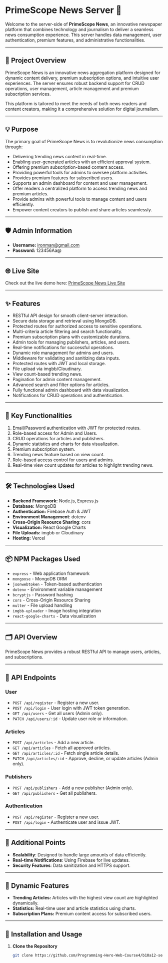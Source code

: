 # PrimeScope News Server 🚀

Welcome to the server-side of **PrimeScope News**, an innovative newspaper platform that combines technology and journalism to deliver a seamless news consumption experience. This server handles data management, user authentication, premium features, and administrative functionalities.

---

## 📝 **Project Overview**
PrimeScope News is an innovative news aggregation platform designed for dynamic content delivery, premium subscription options, and intuitive user experiences. The server ensures robust backend support for CRUD operations, user management, article management and premium subscription services. 

This platform is tailored to meet the needs of both news readers and content creators, making it a comprehensive solution for digital journalism.

---

## 💡 **Purpose**
The primary goal of PrimeScope News is to revolutionize news consumption through:
- Delivering trending news content in real-time.
- Enabling user-generated articles with an efficient approval system.
- Offering premium subscription-based content access.
- Providing powerful tools for admins to oversee platform activities.
- Provides premium features for subscribed users.
- Supports an admin dashboard for content and user management.
- Offer readers a centralized platform to access trending news and premium articles.
- Provide admins with powerful tools to manage content and users efficiently.
- Empower content creators to publish and share articles seamlessly.

---

## 🛡️ **Admin Information**
- **Username:** ironman@gmail.com  
- **Password:** 123456Aa@ 

---

## 🌐 **Live Site**
Check out the live demo here: [PrimeScope News Live Site](https://b10-assignment-12.web.app/)

---

## ✨ **Features**
- RESTful API design for smooth client-server interaction.
- Secure data storage and retrieval using MongoDB.
- Protected routes for authorized access to sensitive operations.
- Multi-criteria article filtering and search functionality.
- Premium subscription plans with customizable durations.
- Admin tools for managing publishers, articles, and users.
- Real-time notifications for successful operations.
- Dynamic role management for admins and users.
- Middleware for validating and sanitizing data inputs.
- Protected routes with JWT and local storage.
- File upload via imgbb/Cloudinary.
- View count-based trending news.
- Pagination for admin content management.
- Advanced search and filter options for articles.
- Fully functional admin dashboard with data visualization.
- Notifications for CRUD operations and authentication.

---

## 🔑 **Key Functionalities**
1. Email/Password authentication with JWT for protected routes.
2. Role-based access for Admin and Users.
3. CRUD operations for articles and publishers.
4. Dynamic statistics and charts for data visualization.
5. Premium subscription system.
6. Trending news feature based on view count.
7. Role-based access control for users and admins.
8. Real-time view count updates for articles to highlight trending news.

---

## 🛠️ **Technologies Used**
- **Backend Framework:** Node.js, Express.js
- **Database:** MongoDB
- **Authentication:** Firebase Auth & JWT
- **Environment Management**: dotenv
- **Cross-Origin Resource Sharing**: cors
- **Visualization:** React Google Charts  
- **File Uploads:** imgbb or Cloudinary  
- **Hosting:** Vercel

---

## 📦 **NPM Packages Used**
- `express` - Web application framework  
- `mongoose` - MongoDB ORM  
- `jsonwebtoken` - Token-based authentication  
- `dotenv` - Environment variable management  
- `bcryptjs` - Password hashing  
- `cors` - Cross-Origin Resource Sharing  
- `multer` - File upload handling  
- `imgbb-uploader` - Image hosting integration  
- `react-google-charts` - Data visualization  

---

## 🗂️ **API Overview**
PrimeScope News provides a robust RESTful API to manage users, articles, and subscriptions.

---

## 📍 **API Endpoints**

### **User**
- `POST /api/register` - Register a new user.
- `POST /api/login` - User login with JWT token generation.
- `GET /api/users` - Get all users (Admin only).
- `PATCH /api/users/:id` - Update user role or information.

### **Articles**
- `POST /api/articles` - Add a new article.
- `GET /api/articles` - Fetch all approved articles.
- `GET /api/articles/:id` - Fetch single article details.
- `PATCH /api/articles/:id` - Approve, decline, or update articles (Admin only).

### **Publishers**
- `POST /api/publishers` - Add a new publisher (Admin only).
- `GET /api/publishers` - Get all publishers.

### **Authentication**
- `POST /api/register` - Register a new user.  
- `POST /api/login` - Authenticate user and issue JWT.
  
---

## 📜 **Additional Points**
- **Scalability**: Designed to handle large amounts of data efficiently.
- **Real-time Notifications**: Using Firebase for live updates.
- **Security Features**: Data sanitization and HTTPS support.

---

## 🧮 **Dynamic Features**
- **Trending Articles:** Articles with the highest view count are highlighted dynamically.  
- **Statistics:** Real-time user and article statistics using charts.  
- **Subscription Plans:** Premium content access for subscribed users.  

---


## 🔧 Installation and Usage

1. **Clone the Repository**  
   ```bash
   git clone https://github.com/Programming-Hero-Web-Course4/b10a12-server-side-SK-Jabed.git
